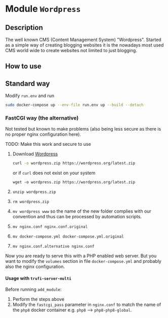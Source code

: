 # Module `Wordpress`

## Description

The well known CMS (Content Management System) "Wordpress". Started as a simple way of creating blogging websites it is the nowadays most used CMS world wide to create websites not limited to just blogging.

## How to use

## Standard way

Modify `run.env` and run

```bash
sudo docker-compose up --env-file run.env up --build --detach
```

### FastCGI way (the alternative)

Not tested but known to make problems (also being less secure as there is no proper nginx configuration here).

TODO: Make this work and secure to use

1. Download [Wordpress](https://wordpress.org/download/)
   ```bash
   curl -o wordpress.zip https://wordpress.org/latest.zip
   ```

   or if `curl` does not exist on your system
   ```bas
   wget -o wordpress.zip https://wordpress.org/latest.zip
   ```

2. `unzip wordpress.zip`

3. `rm wordpress.zip`

4. `mv wordpress www` so the name of the new folder complies with our convention and thus can be processed by automation scripts.

5. `mv nginx.conf nginx.conf.original`

6. `mv docker-compose.yml docker-compose.yml.original`

7. `mv nginx.conf.alternative nginx.conf`

Now you are ready to serve this with a PHP enabled web server. But you want to modify the `volumes` section in file `docker-compose.yml` and probably also the nginx configuration.

#### Usage with `trufi-server-multi`

Before running `add_module`:

1. Perform the steps above
1. Modify the `fastcgi_pass` parameter in `nginx.conf` to match the name of the `php8` docker container e.g. `php8` --> `php8-php8-global`.
